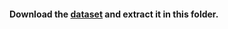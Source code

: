 #### Download the [dataset](https://moocs.scala-lang.org/files/scala-capstone-data.zip) and extract it in this folder.